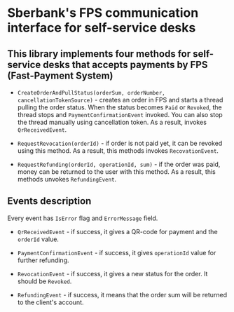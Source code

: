 # Sberbank's FPS communication interface for self-service desks

## This library implements four methods for self-service desks that accepts payments by FPS (Fast-Payment System)


* `CreateOrderAndPullStatus(orderSum, orderNumber, cancellationTokenSource)` - creates an order in FPS and starts a thread pulling 
the order status. When the status becomes `Paid` or `Revoked`, the thread stops and `PaymentConfirmationEvent` invoked.
You can also stop the thread manually using cancellation token.
As a result, invokes `QrReceivedEvent`.

* `RequestRevocation(orderId)` - if order is not paid yet, it can be revoked using this method. As a result, this
methods invokes `RecovationEvent`.

* `RequestRefunding(orderId, operationId, sum)` - if the order was paid, money can be returned to the user with this method. As a result,
this methods unvokes `RefundingEvent`.


## Events description

Every event has `IsError` flag and `ErrorMessage` field.

* `QrReceivedEvent` - if success, it gives a QR-code for payment and the `orderId` value.

* `PaymentConfirmationEvent` - if success, it gives `operationId` value for further refunding.

* `RevocationEvent` - if success, it gives a new status for the order. It should be `Revoked`.

* `RefundingEvent` - if success, it means that the order sum will be returned to the client's account.
